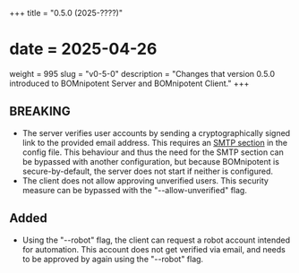 +++
title = "0.5.0 (2025-????)"
# date = 2025-04-26
weight = 995
slug = "v0-5-0"
description = "Changes that version 0.5.0 introduced to BOMnipotent Server and BOMnipotent Client."
+++

## BREAKING
- The server verifies user accounts by sending a cryptographically signed link to the provided email address. This requires an [SMTP section](/server/configuration/required/smtp/) in the config file. This behaviour and thus the need for the SMTP section can be bypassed with another configuration, but because BOMnipotent is secure-by-default, the server does not start if neither is configured.
- The client does not allow approving unverified users. This security measure can be bypassed with the "--allow-unverified" flag.

## Added
- Using the "--robot" flag, the client can request a robot account intended for automation. This account does not get verified via email, and needs to be approved by again using the "--robot" flag.
